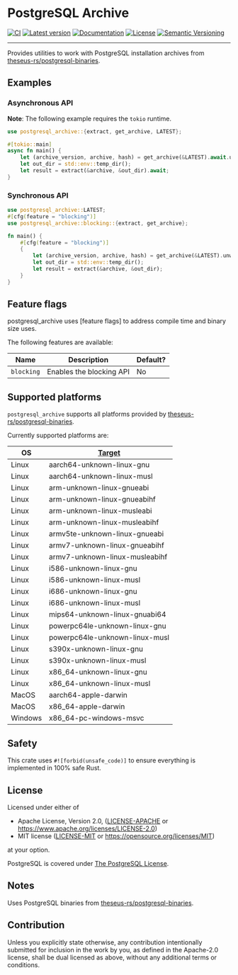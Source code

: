# PostgreSQL Archive

[![CI](https://github.com/theseus-rs/postgresql_embedded/actions/workflows/ci.yml/badge.svg?branch=main)](https://github.com/theseus-rs/postgresql_embedded/actions?query=workflow%3Aci+branch%3Amain)
[![Latest version](https://img.shields.io/crates/v/postgresql_embedded.svg)](https://crates.io/crates/postgresql_embedded)
[![Documentation](https://docs.rs/postgresql_embedded/badge.svg)](https://docs.rs/postgresql_embedded)
[![License](https://img.shields.io/crates/p/postgresql_embedded.svg)](https://github.com/theseus-rs/postgresql_embedded#license)
[![Semantic Versioning](https://img.shields.io/badge/%E2%9A%99%EF%B8%8F_SemVer-2.0.0-blue)](https://semver.org/spec/v2.0.0.html)

---

Provides utilities to work with PostgreSQL installation archives from
[theseus-rs/postgresql-binaries](https://github.com/theseus-rs/postgresql_binaries).

## Examples

### Asynchronous API
**Note**: The following example requires the `tokio` runtime.

```rust
use postgresql_archive::{extract, get_archive, LATEST};

#[tokio::main]
async fn main() {
    let (archive_version, archive, hash) = get_archive(&LATEST).await.unwrap();
    let out_dir = std::env::temp_dir();
    let result = extract(&archive, &out_dir).await;
}
```

### Synchronous API
```rust
use postgresql_archive::LATEST;
#[cfg(feature = "blocking")]
use postgresql_archive::blocking::{extract, get_archive};

fn main() {
    #[cfg(feature = "blocking")]
    {
        let (archive_version, archive, hash) = get_archive(&LATEST).unwrap();
        let out_dir = std::env::temp_dir();
        let result = extract(&archive, &out_dir);
    }
}
```

## Feature flags

postgresql_archive uses [feature flags] to address compile time and binary size
uses.

The following features are available:

Name | Description | Default?
---|---|---
`blocking` | Enables the blocking API | No

## Supported platforms

`postgresql_archive` supports all platforms provided by [theseus-rs/postgresql-binaries](https://github.com/theseus-rs/postgresql_binaries).

Currently supported platforms are:

OS | [Target](https://doc.rust-lang.org/nightly/rustc/platform-support.html)
---|---
Linux | aarch64-unknown-linux-gnu
Linux | aarch64-unknown-linux-musl
Linux | arm-unknown-linux-gnueabi
Linux | arm-unknown-linux-gnueabihf
Linux | arm-unknown-linux-musleabi
Linux | arm-unknown-linux-musleabihf
Linux | armv5te-unknown-linux-gnueabi
Linux | armv7-unknown-linux-gnueabihf
Linux | armv7-unknown-linux-musleabihf
Linux | i586-unknown-linux-gnu
Linux | i586-unknown-linux-musl
Linux | i686-unknown-linux-gnu
Linux | i686-unknown-linux-musl
Linux | mips64-unknown-linux-gnuabi64
Linux | powerpc64le-unknown-linux-gnu
Linux | powerpc64le-unknown-linux-musl
Linux | s390x-unknown-linux-gnu
Linux | s390x-unknown-linux-musl
Linux | x86_64-unknown-linux-gnu
Linux | x86_64-unknown-linux-musl
MacOS | aarch64-apple-darwin
MacOS | x86_64-apple-darwin
Windows | x86_64-pc-windows-msvc

## Safety

This crate uses `#![forbid(unsafe_code)]` to ensure everything is implemented in 100% safe Rust.

## License

Licensed under either of

* Apache License, Version 2.0, ([LICENSE-APACHE](LICENSE-APACHE) or https://www.apache.org/licenses/LICENSE-2.0)
* MIT license ([LICENSE-MIT](LICENSE-MIT) or https://opensource.org/licenses/MIT)

at your option.

PostgreSQL is covered under [The PostgreSQL License](https://opensource.org/licenses/postgresql).

## Notes

Uses PostgreSQL binaries from [theseus-rs/postgresql-binaries](https://github.com/theseus-rs/postgresql_binaries).

## Contribution

Unless you explicitly state otherwise, any contribution intentionally submitted
for inclusion in the work by you, as defined in the Apache-2.0 license, shall be dual licensed as above, without any
additional terms or conditions.
